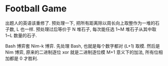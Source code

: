 # Football Game

出题人的英语该重修了. 预处理一下, 把所有距离除以周长向上取整作为一堆的石子数, L 也一样. 预处理过后等价于 N 堆石子, 每次能任选 1~M 堆石子从其中取 1~L 数量的石子.

Bash 博弈套 Nim-k 博弈. 先处理 Bash, 也就是每个数字都对 (L+1) 取模. 然后是 Nim 博弈, 原来的二进制逐位 xor 就是二进制逐位模 M+1 意义下的加法, 所有位相加都是 0 才胜利.
